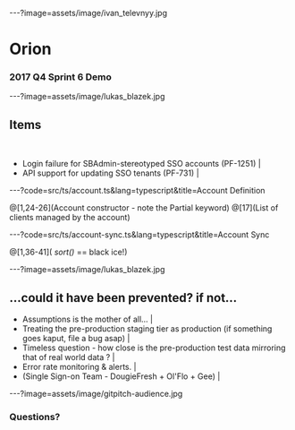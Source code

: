 ---?image=assets/image/ivan_televnyy.jpg

# Orion

### 2017 Q4 Sprint 6 Demo

---?image=assets/image/lukas_blazek.jpg

## Items

<br>

- Login failure for SBAdmin-stereotyped SSO accounts (PF-1251) |
- API support for updating SSO tenants (PF-731) |

---?code=src/ts/account.ts&lang=typescript&title=Account Definition

@[1,24-26](Account constructor - note the Partial keyword)
@[17](List of clients managed by the account)

---?code=src/ts/account-sync.ts&lang=typescript&title=Account Sync

@[1,36-41]( *sort()* == black ice!)

---?image=assets/image/lukas_blazek.jpg

## ...could it have been prevented? if not...

- Assumptions is the mother of all...  | 
- Treating the pre-production staging tier as production (if something goes kaput, file a bug asap) |
- Timeless question - how close is the pre-production test data mirroring that of real world data ? |
- Error rate monitoring & alerts. |
- (Single Sign-on Team - DougieFresh + Ol'Flo + Gee) |

---?image=assets/image/gitpitch-audience.jpg


### Questions?

<br>



